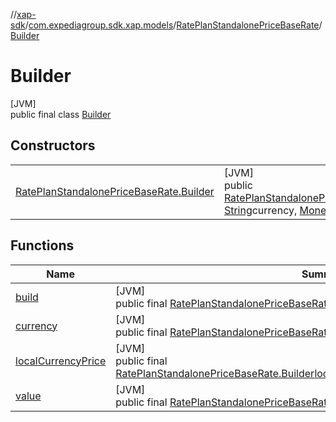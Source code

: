//[xap-sdk](../../../../index.md)/[com.expediagroup.sdk.xap.models](../../index.md)/[RatePlanStandalonePriceBaseRate](../index.md)/[Builder](index.md)

# Builder

[JVM]\
public final class [Builder](index.md)

## Constructors

| | |
|---|---|
| [RatePlanStandalonePriceBaseRate.Builder](-rate-plan-standalone-price-base-rate.-builder.md) | [JVM]<br>public [RatePlanStandalonePriceBaseRate.Builder](index.md)[RatePlanStandalonePriceBaseRate.Builder](-rate-plan-standalone-price-base-rate.-builder.md)([String](https://docs.oracle.com/javase/8/docs/api/java/lang/String.html)value, [String](https://docs.oracle.com/javase/8/docs/api/java/lang/String.html)currency, [Money](../../-money/index.md)localCurrencyPrice) |

## Functions

| Name | Summary |
|---|---|
| [build](build.md) | [JVM]<br>public final [RatePlanStandalonePriceBaseRate](../index.md)[build](build.md)() |
| [currency](currency.md) | [JVM]<br>public final [RatePlanStandalonePriceBaseRate.Builder](index.md)[currency](currency.md)([String](https://docs.oracle.com/javase/8/docs/api/java/lang/String.html)currency) |
| [localCurrencyPrice](local-currency-price.md) | [JVM]<br>public final [RatePlanStandalonePriceBaseRate.Builder](index.md)[localCurrencyPrice](local-currency-price.md)([Money](../../-money/index.md)localCurrencyPrice) |
| [value](value.md) | [JVM]<br>public final [RatePlanStandalonePriceBaseRate.Builder](index.md)[value](value.md)([String](https://docs.oracle.com/javase/8/docs/api/java/lang/String.html)value) |
